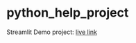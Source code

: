 # python_help_project

Streamlit Demo project: [live link](https://pythonappproject-qg2gkmzphgyyorfnutmefw.streamlit.app/)